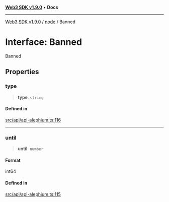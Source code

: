 [**Web3 SDK v1.9.0**](../../../README.md) • **Docs**

***

[Web3 SDK v1.9.0](../../../globals.md) / [node](../README.md) / Banned

# Interface: Banned

Banned

## Properties

### type

> **type**: `string`

#### Defined in

[src/api/api-alephium.ts:116](https://github.com/Mystic-Nayy/alephium-web3/blob/c1afd789a197ce5fe21f08c2965942090157c33d/packages/web3/src/api/api-alephium.ts#L116)

***

### until

> **until**: `number`

#### Format

int64

#### Defined in

[src/api/api-alephium.ts:115](https://github.com/Mystic-Nayy/alephium-web3/blob/c1afd789a197ce5fe21f08c2965942090157c33d/packages/web3/src/api/api-alephium.ts#L115)
